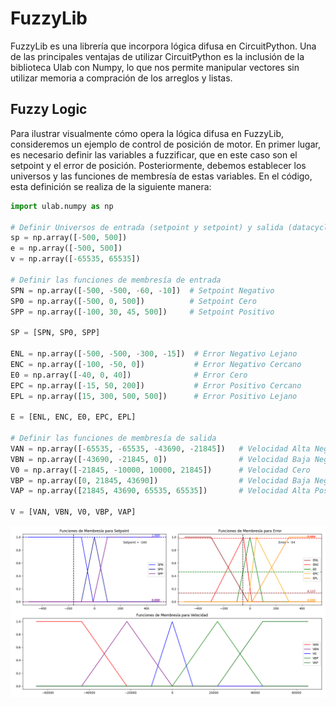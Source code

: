 # FuzzyLib
FuzzyLib es una librería que incorpora lógica difusa en CircuitPython. Una de las principales ventajas de utilizar CircuitPython es la inclusión de la biblioteca Ulab con Numpy, lo que nos permite manipular vectores sin utilizar memoria a compración de los arreglos y listas.

## Fuzzy Logic

Para ilustrar visualmente cómo opera la lógica difusa en FuzzyLib, consideremos un ejemplo de control de posición de motor.
En primer lugar, es necesario definir las variables a fuzzificar, que en este caso son el setpoint y el error de posición.
Posteriormente, debemos establecer los universos y las funciones de membresía de estas variables. En el código, esta definición se realiza de la siguiente manera:

```python
import ulab.numpy as np

# Definir Universos de entrada (setpoint y setpoint) y salida (datacycle)
sp = np.array([-500, 500])
e = np.array([-500, 500])
v = np.array([-65535, 65535])

# Definir las funciones de membresía de entrada
SPN = np.array([-500, -500, -60, -10])  # Setpoint Negativo
SP0 = np.array([-500, 0, 500])          # Setpoint Cero
SPP = np.array([-100, 30, 45, 500])     # Setpoint Positivo

SP = [SPN, SP0, SPP]

ENL = np.array([-500, -500, -300, -15])  # Error Negativo Lejano
ENC = np.array([-100, -50, 0])           # Error Negativo Cercano
E0 = np.array([-40, 0, 40])              # Error Cero
EPC = np.array([-15, 50, 200])           # Error Positivo Cercano
EPL = np.array([15, 300, 500, 500])      # Error Positivo Lejano

E = [ENL, ENC, E0, EPC, EPL]

# Definir las funciones de membresía de salida
VAN = np.array([-65535, -65535, -43690, -21845])   # Velocidad Alta Negativa
VBN = np.array([-43690, -21845, 0])                # Velocidad Baja Negativa
V0 = np.array([-21845, -10000, 10000, 21845])      # Velocidad Cero
VBP = np.array([0, 21845, 43690])                  # Velocidad Baja Negativa
VAP = np.array([21845, 43690, 65535, 65535])       # Velocidad Alta Positiva

V = [VAN, VBN, V0, VBP, VAP]
```

![Funciones de Membresía de Error de Velocidad y Derivada de Error de Velocidad](img/Membership.png)


